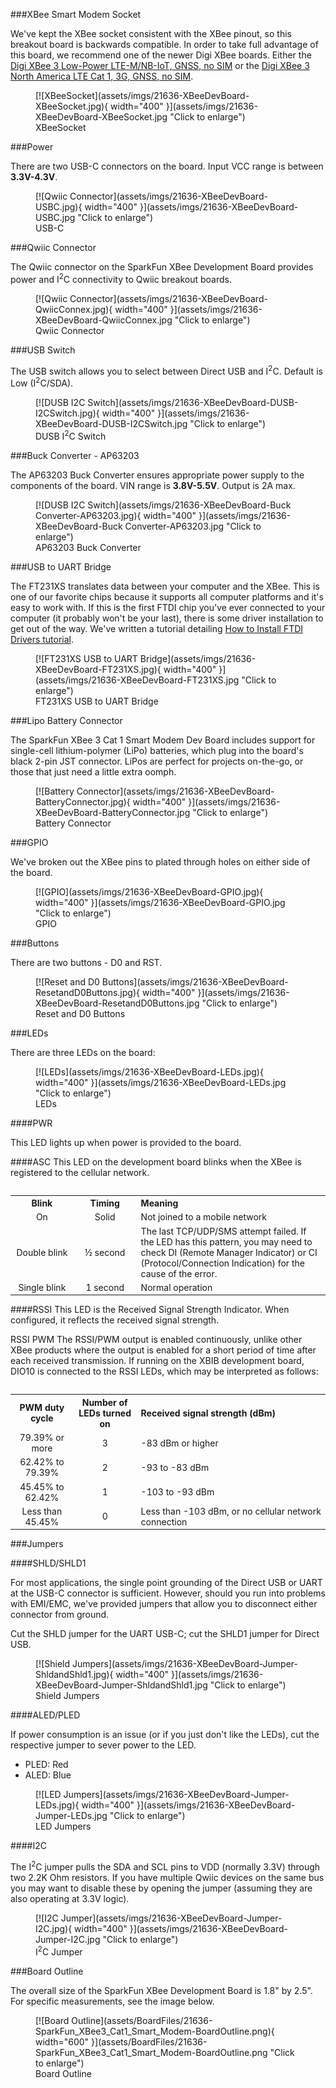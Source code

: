 ###XBee Smart Modem Socket

We've kept the XBee socket consistent with the XBee pinout, so this breakout board is backwards compatible. In order to take full advantage of this board, we recommend one of the newer Digi XBee boards. Either the [Digi XBee 3 Low-Power LTE-M/NB-IoT, GNSS, no SIM](https://www.sparkfun.com/products/22329) or the [Digi XBee 3 North America LTE Cat 1, 3G, GNSS, no SIM](https://www.sparkfun.com/products/22330). 


<figure markdown>
[![XBeeSocket](assets/imgs/21636-XBeeDevBoard-XBeeSocket.jpg){ width="400" }](assets/imgs/21636-XBeeDevBoard-XBeeSocket.jpg "Click to enlarge")
<figcaption markdown>XBeeSocket</figcaption>
</figure>

###Power

There are two USB-C connectors on the board. Input VCC range is between <b>3.3V-4.3V</b>. 


<figure markdown>
[![Qwiic Connector](assets/imgs/21636-XBeeDevBoard-USBC.jpg){ width="400" }](assets/imgs/21636-XBeeDevBoard-USBC.jpg "Click to enlarge")
<figcaption markdown>USB-C</figcaption>
</figure>



###Qwiic Connector

The Qwiic connector on the SparkFun XBee Development Board provides power and I<sup>2</sup>C connectivity to Qwiic breakout boards. 

<figure markdown>
[![Qwiic Connector](assets/imgs/21636-XBeeDevBoard-QwiicConnex.jpg){ width="400" }](assets/imgs/21636-XBeeDevBoard-QwiicConnex.jpg "Click to enlarge")
<figcaption markdown>Qwiic Connector</figcaption>
</figure>


###USB Switch

The USB switch allows you to select between Direct USB and I<sup>2</sup>C. Default is Low (I<sup>2</sup>C/SDA).

<figure markdown>
[![DUSB I2C Switch](assets/imgs/21636-XBeeDevBoard-DUSB-I2CSwitch.jpg){ width="400" }](assets/imgs/21636-XBeeDevBoard-DUSB-I2CSwitch.jpg "Click to enlarge")
<figcaption markdown>DUSB I<sup>2</sup>C Switch</figcaption>
</figure>

###Buck Converter - AP63203

The AP63203 Buck Converter ensures appropriate power supply to the components of the board. VIN range is <b>3.8V-5.5V</b>. Output is 2A max. 

<figure markdown>
[![DUSB I2C Switch](assets/imgs/21636-XBeeDevBoard-Buck Converter-AP63203.jpg){ width="400" }](assets/imgs/21636-XBeeDevBoard-Buck Converter-AP63203.jpg "Click to enlarge")
<figcaption markdown>AP63203 Buck Converter</figcaption>
</figure>


###USB to UART Bridge

The FT231XS translates data between your computer and the XBee. This is one of our favorite chips because it supports all computer platforms and it's easy to work with. If this is the first FTDI chip you've ever connected to your computer (it probably won't be your last), there is some driver installation to get out of the way. We've written a tutorial detailing [How to Install FTDI Drivers tutorial](tutorials/74).

<figure markdown>
[![FT231XS USB to UART Bridge](assets/imgs/21636-XBeeDevBoard-FT231XS.jpg){ width="400" }](assets/imgs/21636-XBeeDevBoard-FT231XS.jpg "Click to enlarge")
<figcaption markdown>FT231XS USB to UART Bridge</figcaption>
</figure>

###Lipo Battery Connector

The SparkFun XBee 3 Cat 1 Smart Modem Dev Board includes support for single-cell lithium-polymer (LiPo) batteries, which plug into the board's black 2-pin JST connector. LiPos are perfect for projects on-the-go, or those that just need a little extra oomph. 

<figure markdown>
[![Battery Connector](assets/imgs/21636-XBeeDevBoard-BatteryConnector.jpg){ width="400" }](assets/imgs/21636-XBeeDevBoard-BatteryConnector.jpg "Click to enlarge")
<figcaption markdown>Battery Connector</figcaption>
</figure>

###GPIO

We've broken out the XBee pins to plated through holes on either side of the board. 

<figure markdown>
[![GPIO](assets/imgs/21636-XBeeDevBoard-GPIO.jpg){ width="400" }](assets/imgs/21636-XBeeDevBoard-GPIO.jpg "Click to enlarge")
<figcaption markdown>GPIO</figcaption>
</figure>

###Buttons 

There are two buttons - D0 and RST. 

<figure markdown>
[![Reset and D0 Buttons](assets/imgs/21636-XBeeDevBoard-ResetandD0Buttons.jpg){ width="400" }](assets/imgs/21636-XBeeDevBoard-ResetandD0Buttons.jpg "Click to enlarge")
<figcaption markdown>Reset and D0 Buttons</figcaption>
</figure>

###LEDs

There are three LEDs on the board: 

<figure markdown>
[![LEDs](assets/imgs/21636-XBeeDevBoard-LEDs.jpg){ width="400" }](assets/imgs/21636-XBeeDevBoard-LEDs.jpg "Click to enlarge")
<figcaption markdown>LEDs</figcaption>
</figure>

####PWR

This LED lights up when power is provided to the board. 

####ASC
This LED on the development board blinks when the XBee is registered to the cellular network.


<table class="tg" align="left">
  <tr>
    <th width="20%" align="center"><b>Blink</b></th>
    <th width="20%" align="center"><b>Timing</b></th>
    <th width="60%" align="left"><b>Meaning</b></th>
  </tr>
  <tr>
    <td align="center">On</td>
    <td align="center">Solid</td>
    <td>Not joined to a mobile network</td>
  </tr>
  <tr>
    <td align="center">Double blink</td>
    <td align="center">½ second</td>
    <td>The last TCP/UDP/SMS attempt failed. If the LED has this
pattern, you may need to check DI (Remote Manager
Indicator) or CI (Protocol/Connection Indication) for the cause
of the error.</td>
  </tr>
  <tr>
    <td align="center">Single blink</td>
    <td align="center">1 second</td>
    <td>Normal operation</td>
  </tr>
</table>


####RSSI 
This LED is the Received Signal Strength Indicator. When configured, it reflects the received signal strength.

RSSI PWM
The RSSI/PWM output is enabled continuously, unlike other XBee products where the output is enabled for a short period of time after each received transmission. If running on the XBIB development board, DIO10 is connected to the RSSI LEDs, which may be interpreted as follows:


<table class="tg" align="left">
  <tr>
    <th width="20%" align="center"><b>PWM duty cycle</b></th>
    <th width="20%" align="center"><b>Number of LEDs turned on</b></th>
    <th width="60%" align="left"><b>Received signal strength (dBm)</b></th>
  </tr>
  <tr>
    <td align="center">79.39% or more</td>
    <td align="center">3</td>
    <td>-83 dBm or higher</td>
  </tr>
  <tr>
    <td align="center">62.42% to 79.39%</td>
    <td align="center">2</td>
    <td align="left"> -93 to -83 dBm</td>
  </tr>
  <tr>
    <td align="center">45.45% to 62.42%</td>
    <td align="center">1</td>
    <td align="left">-103 to -93 dBm</td>
  </tr>
  <tr>
    <td align="center">Less than 45.45%</td>
    <td align="center">0</td>
    <td align="left">Less than -103 dBm, or no cellular network connection</td>
  </tr>
</table>


###Jumpers

####SHLD/SHLD1

For most applications, the single point grounding of the Direct USB or UART at the USB-C connector is sufficient. However, should you run into problems with EMI/EMC, we've provided jumpers that allow you to disconnect either connector from ground.

Cut the SHLD jumper for the UART USB-C; cut the SHLD1 jumper for Direct USB. 

<figure markdown>
[![Shield Jumpers](assets/imgs/21636-XBeeDevBoard-Jumper-ShldandShld1.jpg){ width="400" }](assets/imgs/21636-XBeeDevBoard-Jumper-ShldandShld1.jpg "Click to enlarge")
<figcaption markdown>Shield Jumpers</figcaption>
</figure>


####ALED/PLED

If power consumption is an issue (or if you just don't like the LEDs), cut the respective jumper to sever power to the LED. 

* PLED: Red
* ALED: Blue

<figure markdown>
[![LED Jumpers](assets/imgs/21636-XBeeDevBoard-Jumper-LEDs.jpg){ width="400" }](assets/imgs/21636-XBeeDevBoard-Jumper-LEDs.jpg "Click to enlarge")
<figcaption markdown>LED Jumpers</figcaption>
</figure>

####I2C 

The I<sup>2</sup>C jumper pulls the SDA and SCL pins to VDD (normally 3.3V) through two 2.2K Ohm resistors. If you have multiple Qwiic devices on the same bus you may want to disable these by opening the jumper (assuming they are also operating at 3.3V logic).


<figure markdown>
[![I2C Jumper](assets/imgs/21636-XBeeDevBoard-Jumper-I2C.jpg){ width="400" }](assets/imgs/21636-XBeeDevBoard-Jumper-I2C.jpg "Click to enlarge")
<figcaption markdown>I<sup>2</sup>C Jumper</figcaption>
</figure>


###Board Outline

The overall size of the SparkFun XBee Development Board is 1.8" by 2.5". For specific measurements, see the image below. 


<figure markdown>
[![Board Outline](assets/BoardFiles/21636-SparkFun_XBee3_Cat1_Smart_Modem-BoardOutline.png){ width="600" }](assets/BoardFiles/21636-SparkFun_XBee3_Cat1_Smart_Modem-BoardOutline.png "Click to enlarge")
<figcaption markdown>Board Outline</figcaption>
</figure>
